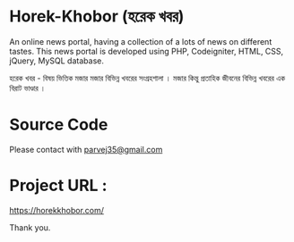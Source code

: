 # Horek-Khobor (হরেক খবর)
An online news portal, having a collection of a lots of news on different tastes.
This news portal is developed using PHP, Codeigniter, HTML, CSS, jQuery, MySQL database.

হরেক খবর - বিষয় ভিত্তিক মজার মজার বিভিন্ন খবরের সংগ্রহশালা । মজার কিন্তু প্রতাহিক জীবনের বিভিন্ন খবরের এক বিরাট ভাণ্ডার ।

# Source Code
Please contact with parvej35@gmail.com

# Project URL : 
https://horekkhobor.com/

Thank you.

